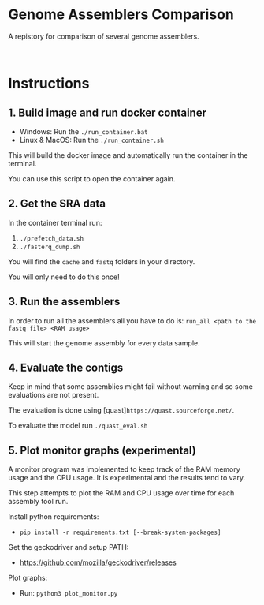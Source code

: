 # Genome Assemblers Comparison
A repistory for comparison of several genome assemblers.

<br>

# Instructions 

## 1. Build image and run docker container
* Windows: Run the `./run_container.bat`
* Linux & MacOS: Run the `./run_container.sh`

This will build the docker image and automatically run the container in the terminal.

You can use this script to open the container again.


## 2. Get the SRA data
In the container terminal run:
1. `./prefetch_data.sh`
2. `./fasterq_dump.sh`

You will find the `cache` and `fastq` folders in your directory.

You will only need to do this once!

## 3. Run the assemblers
In order to run all the assemblers all you have to do is:
`run_all <path to the fastq file> <RAM usage>`

This will start the genome assembly for every data sample.

## 4. Evaluate the contigs
Keep in mind that some assemblies might fail without warning and so some evaluations are not present.

The evaluation is done using [quast]`https://quast.sourceforge.net/`.

To evaluate the model run `./quast_eval.sh`

## 5. Plot monitor graphs (experimental)
A monitor program was implemented to keep track of the RAM memory usage and the CPU usage. It is experimental and the results tend to vary.

This step attempts to plot the RAM and CPU usage over time for each assembly tool run.

Install python requirements:
* `pip install -r requirements.txt [--break-system-packages]`

Get the geckodriver and setup PATH:
* https://github.com/mozilla/geckodriver/releases

Plot graphs:
* Run: `python3 plot_monitor.py`
